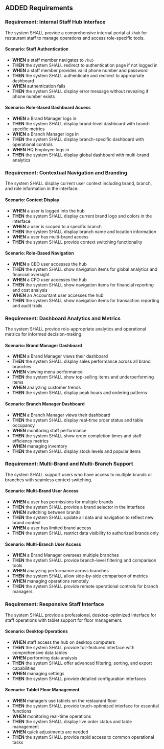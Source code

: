 ## ADDED Requirements

### Requirement: Internal Staff Hub Interface
The system SHALL provide a comprehensive internal portal at `/hub` for restaurant staff to manage operations and access role-specific tools.

#### Scenario: Staff Authentication
- **WHEN** a staff member navigates to `/hub`
- **THEN** the system SHALL redirect to authentication page if not logged in
- **WHEN** a staff member provides valid phone number and password
- **THEN** the system SHALL authenticate and redirect to appropriate dashboard
- **WHEN** authentication fails
- **THEN** the system SHALL display error message without revealing if phone number exists

#### Scenario: Role-Based Dashboard Access
- **WHEN** a Brand Manager logs in
- **THEN** the system SHALL display brand-level dashboard with brand-specific metrics
- **WHEN** a Branch Manager logs in
- **THEN** the system SHALL display branch-specific dashboard with operational controls
- **WHEN** HQ Employee logs in
- **THEN** the system SHALL display global dashboard with multi-brand analytics

### Requirement: Contextual Navigation and Branding
The system SHALL display current user context including brand, branch, and role information in the interface.

#### Scenario: Context Display
- **WHEN** a user is logged into the hub
- **THEN** the system SHALL display current brand logo and colors in the interface
- **WHEN** a user is scoped to a specific branch
- **THEN** the system SHALL display branch name and location information
- **WHEN** a user has multi-brand access
- **THEN** the system SHALL provide context switching functionality

#### Scenario: Role-Based Navigation
- **WHEN** a CEO user accesses the hub
- **THEN** the system SHALL show navigation items for global analytics and financial oversight
- **WHEN** a CFO user accesses the hub
- **THEN** the system SHALL show navigation items for financial reporting and cost analysis
- **WHEN** an Accountant user accesses the hub
- **THEN** the system SHALL show navigation items for transaction reporting and audit trails

### Requirement: Dashboard Analytics and Metrics
The system SHALL provide role-appropriate analytics and operational metrics for informed decision-making.

#### Scenario: Brand Manager Dashboard
- **WHEN** a Brand Manager views their dashboard
- **THEN** the system SHALL display sales performance across all brand branches
- **WHEN** viewing menu performance
- **THEN** the system SHALL show top-selling items and underperforming items
- **WHEN** analyzing customer trends
- **THEN** the system SHALL display peak hours and ordering patterns

#### Scenario: Branch Manager Dashboard
- **WHEN** a Branch Manager views their dashboard
- **THEN** the system SHALL display real-time order status and table occupancy
- **WHEN** monitoring staff performance
- **THEN** the system SHALL show order completion times and staff efficiency metrics
- **WHEN** managing inventory
- **THEN** the system SHALL display stock levels and popular items

### Requirement: Multi-Brand and Multi-Branch Support
The system SHALL support users who have access to multiple brands or branches with seamless context switching.

#### Scenario: Multi-Brand User Access
- **WHEN** a user has permissions for multiple brands
- **THEN** the system SHALL provide a brand selector in the interface
- **WHEN** switching between brands
- **THEN** the system SHALL update all data and navigation to reflect new brand context
- **WHEN** a user has limited brand access
- **THEN** the system SHALL restrict data visibility to authorized brands only

#### Scenario: Multi-Branch User Access
- **WHEN** a Brand Manager oversees multiple branches
- **THEN** the system SHALL provide branch-level filtering and comparison tools
- **WHEN** analyzing performance across branches
- **THEN** the system SHALL allow side-by-side comparison of metrics
- **WHEN** managing operations remotely
- **THEN** the system SHALL provide remote operational controls for branch managers

### Requirement: Responsive Staff Interface
The system SHALL provide a professional, desktop-optimized interface for staff operations with tablet support for floor management.

#### Scenario: Desktop Operations
- **WHEN** staff access the hub on desktop computers
- **THEN** the system SHALL provide full-featured interface with comprehensive data tables
- **WHEN** performing data analysis
- **THEN** the system SHALL offer advanced filtering, sorting, and export capabilities
- **WHEN** managing settings
- **THEN** the system SHALL provide detailed configuration interfaces

#### Scenario: Tablet Floor Management
- **WHEN** managers use tablets on the restaurant floor
- **THEN** the system SHALL provide touch-optimized interface for essential functions
- **WHEN** monitoring real-time operations
- **THEN** the system SHALL display live order status and table management
- **WHEN** quick adjustments are needed
- **THEN** the system SHALL provide rapid access to common operational tasks